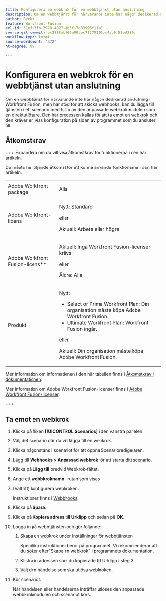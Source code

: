 ```yaml
---
title: Konfigurera en webkrok för en webbtjänst utan anslutning
description: Om en webbtjänst för närvarande inte har någon dedikerad anslutning i Workfront Fusion, men har stöd för att skicka webhooks, kan du lägga till tjänsten i ett scenario med hjälp av den anpassade webkrokmodulen som en direktutlösare.
author: Becky
feature: Workfront Fusion
exl-id: 51ef13fb-2978-4927-8d5f-7d83995f11e0
source-git-commit: ec2388ab509e89aec71278210bc4ab6f55ed38fd
workflow-type: tm+mt
source-wordcount: '372'
ht-degree: 0%

---
```


# Konfigurera en webkrok för en webbtjänst utan anslutning

Om en webbtjänst för närvarande inte har någon dedikerad anslutning i Workfront Fusion, men har stöd för att skicka webhooks, kan du lägga till tjänsten i ett scenario med hjälp av den anpassade webkrokmodulen som en direktutlösare. Den här processen kallas för att ta emot en webkrok och den kräver en viss konfiguration på sidan av programmet som du ansluter till.

## Åtkomstkrav

+++ Expandera om du vill visa åtkomstkrav för funktionerna i den här artikeln.

Du måste ha följande åtkomst för att kunna använda funktionerna i den här artikeln:

<table style="table-layout:auto">
 <col> 
 <col> 
 <tbody> 
  <tr> 
   <td role="rowheader">Adobe Workfront package 
   <td> <p>Alla</p> </td> 
  </tr> 
  <tr data-mc-conditions=""> 
   <td role="rowheader">Adobe Workfront-licens</td> 
   <td> <p>Nytt: Standard</p><p>eller</p><p>Aktuell: Arbete eller högre</p> </td> 
  </tr> 
  <tr> 
   <td role="rowheader">Adobe Workfront Fusion-licens**</td> 
   <td>
   <p>Aktuell: Inga Workfront Fusion-licenser krävs</p>
   <p>eller</p>
   <p>Äldre: Alla </p>
   </td> 
  </tr> 
  <tr> 
   <td role="rowheader">Produkt</td> 
   <td>
   <p>Nytt:</p> <ul><li>Select or Prime Workfront Plan: Din organisation måste köpa Adobe Workfront Fusion.</li><li>Ultimate Workfront Plan: Workfront Fusion ingår.</li></ul>
   <p>eller</p>
   <p>Aktuell: Din organisation måste köpa Adobe Workfront Fusion.</p>
   </td> 
  </tr>
 </tbody> 
</table>

Mer information om informationen i den här tabellen finns i [Åtkomstkrav i dokumentationen](/help/workfront-fusion/references/licenses-and-roles/access-level-requirements-in-documentation.md).

Mer information om Adobe Workfront Fusion-licenser finns i [Adobe Workfront Fusion-licenser](/help/workfront-fusion/set-up-and-manage-workfront-fusion/licensing-operations-overview/license-automation-vs-integration.md).

+++

## Ta emot en webkrok

1. Klicka på fliken **[!UICONTROL Scenarios]** i den vänstra panelen.
1. Välj det scenario där du vill lägga till en webkrok.
1. Klicka någonstans i scenariot för att öppna Scenarioredigeraren.
1. Lägg till **Webhooks > Anpassad webkrok** för att starta ditt scenario.
1. Klicka på **Lägg till** bredvid Webkrok-fältet.
1. Ange ett **webbkroknamn** i rutan som visas
1. (Valfritt) konfigurera webkroken.

   Instruktioner finns i [Webbhooks](/help/workfront-fusion/references/apps-and-modules/universal-connectors/webhooks-updated.md).

1. Klicka på **Spara**.

1. Klicka på **Kopiera adress till Urklipp** och sedan på **OK**.

1. Logga in på webbtjänsten och gör följande:

   1. Skapa en webkrok under Inställningar för webbtjänsten.

      Specifika instruktioner beror på programmet. Vi rekommenderar att du söker efter&quot;Skapa en webkrok&quot; i programmets dokumentation.
   1. Klistra in adressen som du kopierade till Urklipp i steg 3.
   1. Välj den händelse som ska utlösa webkroken.

1. Kör scenariot.

   När händelsen eller händelserna inträffar utlöses den anpassade webbkrokmodulen och scenariot körs.
